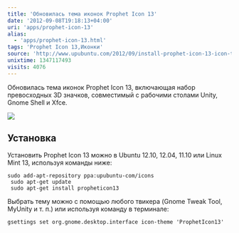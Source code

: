 ```yaml
---
title: 'Обновилась тема иконок Prophet Icon 13'
date: '2012-09-08T19:18:13+04:00'
uri: 'apps/prophet-icon-13'
alias: 
  - 'apps/prophet-icon-13.html'
tags: 'Prophet Icon 13,Иконки'
source: 'http://www.upubuntu.com/2012/09/install-prophet-icon-13-icon-theme-on.html'
unixtime: 1347117493
visits: 4076
---
```

Обновилась тема иконок Prophet Icon 13, включающая набор превосходных 3D значков, совместимый с рабочими столами Unity, Gnome Shell и Xfce.

[![](img/2012/09/08/19-00/prophet-icon-13-7955673268-o.jpg)](img/2012/09/08/19-00/prophet-icon-13-7955673268-o.jpg)

## Установка

Установить Prophet Icon 13 можно в Ubuntu 12.10, 12.04, 11.10 или Linux Mint 13, используя команды ниже:

```
sudo add-apt-repository ppa:upubuntu-com/icons
 sudo apt-get update
 sudo apt-get install propheticon13
```

Выбрать тему можно с помощью любого твикера (Gnome Tweak Tool, MyUnity и т. п.) или используя команду в терминале:

```
gsettings set org.gnome.desktop.interface icon-theme 'ProphetIcon13'
```
